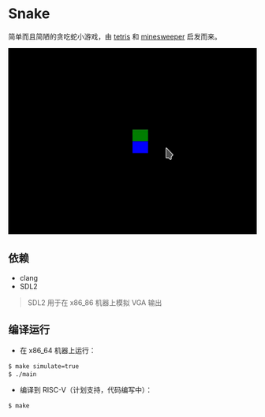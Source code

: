 # Snake

简单而且简陋的贪吃蛇小游戏，由 [tetris](https://github.com/enter-tainer/tetris) 和 [minesweeper](https://github.com/ikitsuchi/minesweeper) 启发而来。

![demo](./images/demo.gif)

## 依赖

- clang
- SDL2

> SDL2 用于在 x86_86 机器上模拟 VGA 输出

## 编译运行

- 在 x86_64 机器上运行：

```console
$ make simulate=true
$ ./main
```

- 编译到 RISC-V（计划支持，代码编写中）：

```console
$ make
```
